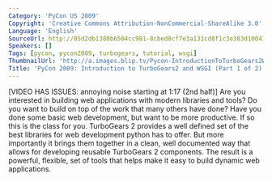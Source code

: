 ```yaml
---
Category: 'PyCon US 2009'
Copyright: 'Creative Commons Attribution-NonCommercial-ShareAlike 3.0'
Language: 'English'
SourceUrl: http://05d2db1380b6504cc981-8cbed8cf7e3a131cd8f1c3e383d10041.r93.cf2.rackcdn.com/pycon-us-2009/172_pycon-2009-introduction-to-turbogears2-and-wsgi-part-1-of-2.mp4
Speakers: []
Tags: [pycon, pycon2009, turbogears, tutorial, wsgi]
ThumbnailUrl: 'http://a.images.blip.tv/Pycon-IntroductionToTurboGears2WSGIPart001522-886.jpg'
Title: 'PyCon 2009: Introduction to TurboGears2 and WSGI (Part 1 of 2)'
---
```

  
[VIDEO HAS ISSUES: annoying noise starting at 1:17 (2nd half)] Are you
interested in building web applications with modern libraries and tools? Do
you want to build on top of the work that many others have done? Have you done
some basic web development, but want to be more productive. If so this is the
class for you. TurboGears 2 provides a well defined set of the best libraries
for web development python has to offer. But more importantly it brings them
together in a clean, well documented way that allows for developing reusable
TurboGears 2 components. The result is a powerful, flexible, set of tools that
helps make it easy to build dynamic web applications.


